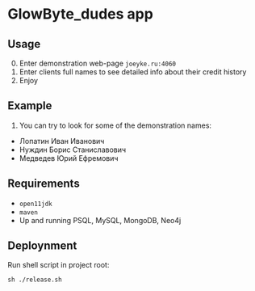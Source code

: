 # GlowByte_dudes app

## Usage

0. Enter demonstration web-page `joeyke.ru:4060`
1. Enter clients full names to see detailed info about their credit history
2. Enjoy 

## Example 

1. You can try to look for some of the demonstration names:
- Лопатин Иван Иванович
- Нуждин Борис Станиславович
- Медведев Юрий Ефремович


## Requirements

- `open11jdk`
- `maven`
- Up and running PSQL, MySQL, MongoDB, Neo4j

## Deploynment

Run shell script in project root: 

```
sh ./release.sh
```

